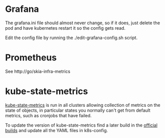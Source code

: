 # Grafana

The grafana.ini file should almost never change, so if it does,
just delete the pod and have kubernetes restart it so the config
gets read.

Edit the config file by running the ./edit-grafana-config.sh script.

# Prometheus

See http://go/skia-infra-metrics

# kube-state-metrics

[kube-state-metrics](https://github.com/kubernetes/kube-state-metrics) is run in
all clusters allowing collection of metrics on the state of objects, in
particular states you normally can't get from default metrics, such as cronjobs
that have failed.

To update the version of kube-state-metrics find a later build in the [official
builds](https://pantheon.corp.google.com/gcr/images/google-containers/global/kube-state-metrics)
and update all the YAML files in k8s-config.
